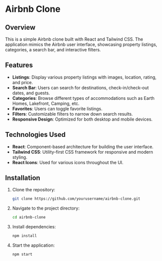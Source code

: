 # Airbnb Clone

## Overview

This is a simple Airbnb clone built with React and Tailwind CSS. The application mimics the Airbnb user interface, showcasing property listings, categories, a search bar, and interactive filters.

## Features


- **Listings**: Display various property listings with images, location, rating, and price.
- **Search Bar**: Users can search for destinations, check-in/check-out dates, and guests.
- **Categories**: Browse different types of accommodations such as Earth Homes, Lakefront, Camping, etc.
- **Favorites**: Users can toggle favorite listings.
- **Filters**: Customizable filters to narrow down search results.
- **Responsive Design**: Optimized for both desktop and mobile devices.


## Technologies Used

- **React**: Component-based architecture for building the user interface.
- **Tailwind CSS**: Utility-first CSS framework for responsive and modern styling.
- **React Icons**: Used for various icons throughout the UI.

## Installation

1. Clone the repository:
    ```bash
    git clone https://github.com/yourusername/airbnb-clone.git
    ```

2. Navigate to the project directory:
    ```bash
    cd airbnb-clone
    ```

3. Install dependencies:
    ```bash
    npm install
    ```



4. Start the application:
    ```bash
    npm start
    ```
